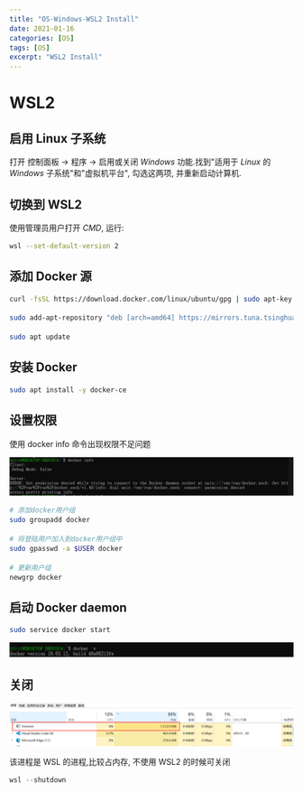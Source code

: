 ```yaml
---
title: "OS-Windows-WSL2 Install"
date: 2021-01-16
categories: [OS]
tags: [OS]
excerpt: "WSL2 Install"
---
```


# WSL2

## 启用 Linux 子系统

打开 控制面板 -> 程序 -> 启用或关闭 $Windows$ 功能.找到"适用于 $Linux$ 的 $Windows$ 子系统"和"虚拟机平台", 勾选这两项, 并重新启动计算机.

## 切换到 WSL2

使用管理员用户打开 $CMD$, 运行:

```sh
wsl --set-default-version 2
```

## 添加 Docker 源

```sh
curl -fsSL https://download.docker.com/linux/ubuntu/gpg | sudo apt-key add -

sudo add-apt-repository "deb [arch=amd64] https://mirrors.tuna.tsinghua.edu.cn/docker-ce/linux/ubuntu $(lsb_release -cs) stable"

sudo apt update
```

## 安装 Docker

```sh
sudo apt install -y docker-ce
```

## 设置权限

使用 docker info 命令出现权限不足问题

![](https://raw.githubusercontent.com/dmjcb/SelfImgur/main/20200721210505.png)

```sh
# 添加docker用户组
sudo groupadd docker

# 将登陆用户加入到docker用户组中
sudo gpasswd -a $USER docker

# 更新用户组
newgrp docker
```

## 启动 Docker daemon

```sh
sudo service docker start
```

![](https://raw.githubusercontent.com/dmjcb/SelfImgur/main/20200721210744.png)

## 关闭

![](https://raw.githubusercontent.com/dmjcb/SelfImgur/main/20200721211633.png)

该进程是 WSL 的进程,比较占内存, 不使用 WSL2 的时候可关闭

```s
wsl --shutdown
```
